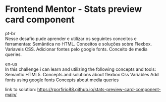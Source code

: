 # Frontend Mentor - Stats preview card component

pt-br <br>
Nesse desafio pude aprender e utilizar os seguintes conceitos e ferramentas:
Semântica no HTML.
Conceitos e soluções sobre Flexbox.
Variaveis CSS.
Adicionar fontes pelo google fonts.
Conceito de media queries.

en-us<br>
In this challenge i can learn and utilizing the following concepts and tools:
Semantic HTML5.
Concepts and solutions about flexbox
Css Variables
Add fonts using google fonts
Concepts about media queries

link to solution:
https://rporfirio88.github.io/stats-preview-card-component-main/


